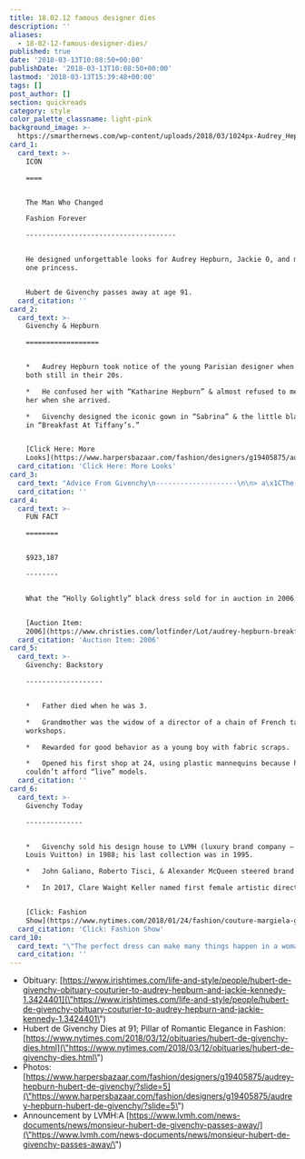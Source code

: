 ```yaml
---
title: 18.02.12 famous designer dies
description: ''
aliases:
  - 18-02-12-famous-designer-dies/
published: true
date: '2018-03-13T10:08:50+00:00'
publishDate: '2018-03-13T10:08:50+00:00'
lastmod: '2018-03-13T15:39:48+00:00'
tags: []
post_author: []
section: quickreads
category: style
color_palette_classname: light-pink
background_image: >-
  https://smarthernews.com/wp-content/uploads/2018/03/1024px-Audrey_Hepburn_Tiffanys.jpg
card_1:
  card_text: >-
    ICON

    ====


    The Man Who Changed  

    Fashion Forever

    -------------------------------------


    He designed unforgettable looks for Audrey Hepburn, Jackie O, and more than
    one princess.


    Hubert de Givenchy passes away at age 91.
  card_citation: ''
card_2:
  card_text: >-
    Givenchy & Hepburn

    ==================


    *   Audrey Hepburn took notice of the young Parisian designer when they were
    both still in their 20s.

    *   He confused her with “Katharine Hepburn” & almost refused to meet with
    her when she arrived.

    *   Givenchy designed the iconic gown in “Sabrina” & the little black dress
    in “Breakfast At Tiffany’s.”


    [Click Here: More
    Looks](https://www.harpersbazaar.com/fashion/designers/g19405875/audrey-hepburn-hubert-de-givenchy/?slide=2)
  card_citation: 'Click Here: More Looks'
card_3:
  card_text: "Advice From Givenchy\n--------------------\n\n> a\x1CThe **little black dress** is the hardest thing to realize because **you must keep it simple**.a\x1D\n> \n> Hubert de Givenchy"
  card_citation: ''
card_4:
  card_text: >-
    FUN FACT

    ========


    $923,187

    --------


    What the “Holly Golightly” black dress sold for in auction in 2006.


    [Auction Item:
    2006](https://www.christies.com/lotfinder/Lot/audrey-hepburn-breakfast-at-tiffanys-1961-4832498-details.aspx)
  card_citation: 'Auction Item: 2006'
card_5:
  card_text: >-
    Givenchy: Backstory

    -------------------


    *   Father died when he was 3.

    *   Grandmother was the widow of a director of a chain of French tapestry
    workshops.

    *   Rewarded for good behavior as a young boy with fabric scraps.

    *   Opened his first shop at 24, using plastic mannequins because he
    couldn’t afford “live” models.
  card_citation: ''
card_6:
  card_text: >-
    Givenchy Today

    --------------


    *   Givenchy sold his design house to LVMH (luxury brand company – includes
    Louis Vuitton) in 1988; his last collection was in 1995.

    *   John Galiano, Roberto Tisci, & Alexander McQueen steered brand.

    *   In 2017, Clare Waight Keller named first female artistic director.


    [Click: Fashion
    Show](https://www.nytimes.com/2018/01/24/fashion/couture-margiela-galliano-givenchy.html)
  card_citation: 'Click: Fashion Show'
card_10:
  card_text: "\"The perfect dress can make many things happen in a womana\x19s life. It can bring happiness. It is so nice to give happiness to your friends.a\x1D Givenchy\n\n[view sources](https://smarthernews.com/18-02-12-famous-designer-dies/)"
  card_citation: ''
---
```

*   Obituary: [https://www.irishtimes.com/life-and-style/people/hubert-de-givenchy-obituary-couturier-to-audrey-hepburn-and-jackie-kennedy-1.3424401](\"https://www.irishtimes.com/life-and-style/people/hubert-de-givenchy-obituary-couturier-to-audrey-hepburn-and-jackie-kennedy-1.3424401\")
*   Hubert de Givenchy Dies at 91; Pillar of Romantic Elegance in Fashion: [https://www.nytimes.com/2018/03/12/obituaries/hubert-de-givenchy-dies.html](\"https://www.nytimes.com/2018/03/12/obituaries/hubert-de-givenchy-dies.html\")
*   Photos: [https://www.harpersbazaar.com/fashion/designers/g19405875/audrey-hepburn-hubert-de-givenchy/?slide=5](\"https://www.harpersbazaar.com/fashion/designers/g19405875/audrey-hepburn-hubert-de-givenchy/?slide=5\")
*   Announcement by LVMH:A [https://www.lvmh.com/news-documents/news/monsieur-hubert-de-givenchy-passes-away/](\"https://www.lvmh.com/news-documents/news/monsieur-hubert-de-givenchy-passes-away/\")